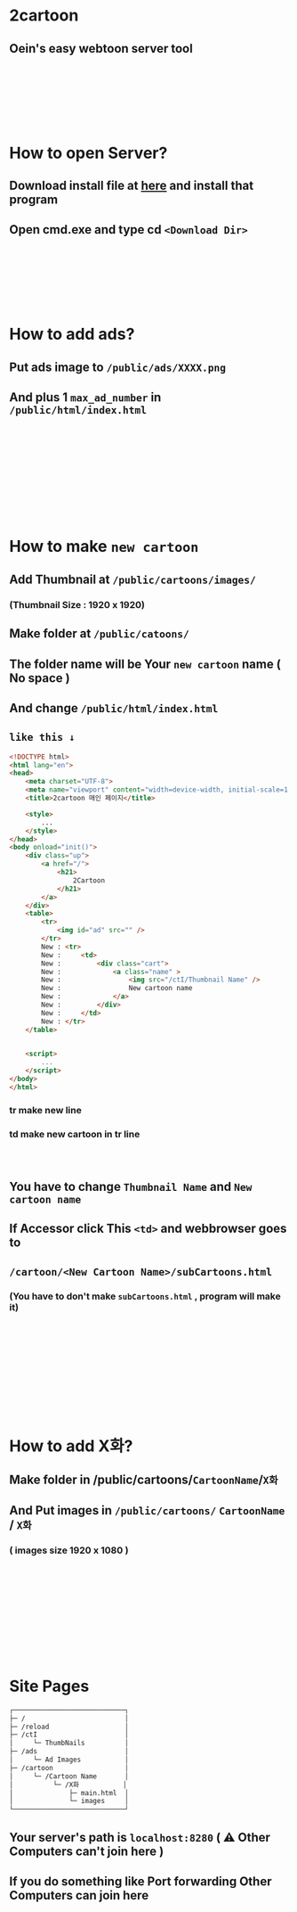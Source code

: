 # 2cartoon
## Oein's easy webtoon server tool
## ㅤ
## ㅤ
# How to open Server?
## Download install file at [here](https://nodejs.org/dist/v14.15.1/node-v14.15.1-x64.msi) and install that program
## Open cmd.exe and type cd `<Download Dir>`
## ㅤ
## ㅤ
##
# How to add ads?
## Put ads image to ``/public/ads/XXXX.png``
## And plus 1 `max_ad_number` in ``/public/html/index.html``
## ㅤ
## ㅤ
## ㅤ
# How to make `new cartoon`
## Add Thumbnail at `/public/cartoons/images/`
### (Thumbnail Size : 1920 x 1920)
## Make folder at `/public/catoons/` 
## The folder name will be Your `new cartoon` name ( No space )
## And change `/public/html/index.html`
## `like this ↓`
```html
<!DOCTYPE html>
<html lang="en">
<head>
    <meta charset="UTF-8">
    <meta name="viewport" content="width=device-width, initial-scale=1.0">
    <title>2cartoon 매인 페이지</title>

    <style>
        ...
    </style>
</head>
<body onload="init()">
    <div class="up">
        <a href="/">
            <h21>
                2Cartoon
            </h21>
        </a>
    </div>
    <table>
        <tr>
            <img id="ad" src="" />
        </tr>
        New : <tr>
        New :     <td>
        New :         <div class="cart">
        New :             <a class="name" >
        New :                 <img src="/ctI/Thumbnail Name" />
        New :                 New cartoon name
        New :             </a>
        New :         </div>
        New :     </td>
        New : </tr>
    </table>
    

    <script>
        ...
    </script>
</body>
</html>
```
### tr make new line
### td make new cartoon in tr line
###### ㅤ
## You have to change `Thumbnail Name` and `New cartoon name`
## If Accessor click This `<td>` and webbrowser goes to 
## `/cartoon/<New Cartoon Name>/subCartoons.html`
### (You have to don't make `subCartoons.html` , program will make it)

## ㅤ
## ㅤ
## ㅤ
# How to add X화?
## Make folder in /public/cartoons/`CartoonName`/`X화`
## And Put images in `/public/cartoons/` ```CartoonName``` / ```X화```
### ( images size 1920 x 1080 )
## ㅤ
## ㅤ
## ㅤ
# Site Pages
```html
┌────────────────────────────┐
├─ /                         │
├─ /reload                   │
├─ /ctI                      │
│     └─ ThumbNails          │
├─ /ads                      │
│     └─ Ad Images           │
├─ /cartoon                  │
│     └─ /Cartoon Name       │
│          └─ /X화           │
│              ├─ main.html  │
│              └─ images     │
└────────────────────────────┘
```

## Your server's path is `localhost:8280` ( ⚠ Other Computers can't join here )
## If you do something like Port forwarding Other Computers can join here